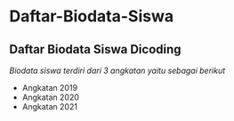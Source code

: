 Daftar-Biodata-Siswa
==
Daftar Biodata Siswa Dicoding
--
*Biodata siswa terdiri dari 3 angkatan yaitu sebagai berikut*
- Angkatan 2019
- Angkatan 2020
- Angkatan 2021
